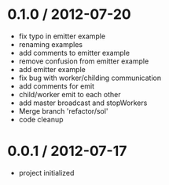 
0.1.0 / 2012-07-20 
==================

  * fix typo in emitter example
  * renaming examples
  * add comments to emitter example
  * remove confusion from emitter example
  * add emitter example
  * fix bug with worker/childing communication
  * add comments for emit
  * child/worker emit to each other
  * add master broadcast and stopWorkers
  * Merge branch 'refactor/sol'
  * code cleanup

0.0.1 / 2012-07-17 
==================

  * project initialized
